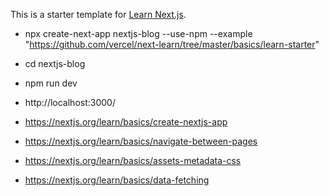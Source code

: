 This is a starter template for [Learn Next.js](https://nextjs.org/learn).

- npx create-next-app nextjs-blog --use-npm --example "https://github.com/vercel/next-learn/tree/master/basics/learn-starter"

- cd nextjs-blog
- npm run dev
- http://localhost:3000/

- https://nextjs.org/learn/basics/create-nextjs-app
- https://nextjs.org/learn/basics/navigate-between-pages
- https://nextjs.org/learn/basics/assets-metadata-css
- https://nextjs.org/learn/basics/data-fetching